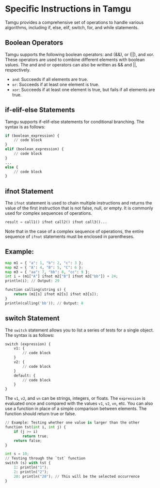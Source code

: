 # Specific Instructions in Tamgu

Tamgu provides a comprehensive set of operations to handle various algorithms, including if, else, elif, switch, for, and while statements. 

## Boolean Operators

Tamgu supports the following boolean operators: and (&&), or (||), and xor. These operators are used to combine different elements with boolean values. The and and or operators can also be written as && and ||, respectively. 

- `and`: Succeeds if all elements are true.
- `or`: Succeeds if at least one element is true.
- `xor`: Succeeds if at least one element is true, but fails if all elements are true.

## if-elif-else Statements

Tamgu supports if-elif-else statements for conditional branching. The syntax is as follows:

```python
if (boolean_expression) {
    // code block
}
elif (boolean_expression) {
    // code block
}
...
else {
    // code block
}
```

## ifnot Statement

The `ifnot` statement is used to chain multiple instructions and returns the value of the first instruction that is not false, null, or empty. It is commonly used for complex sequences of operations. 

```python
result = call1() ifnot call2() ifnot call3()...
```

Note that in the case of a complex sequence of operations, the entire sequence of `ifnot` statements must be enclosed in parentheses.

## Example:

```python
map m1 = { "a": 1, "b": 2, "c": 3 };
map m2 = { "A": 4, "B": 5, "C": 6 };
map m3 = { "aa": 7, "bb": 8, "cc": 9 };
int i = (m1["A"] ifnot m2["B"] ifnot m3["bb"]) + 24;
println(i); // Output: 29

function calling(string s) {
    return (m1[s] ifnot m2[s] ifnot m3[s]);
}
println(calling('bb')); // Output: 8
```

## switch Statement

The `switch` statement allows you to list a series of tests for a single object. The syntax is as follows:

```python
switch (expression) {
    v1: {
        // code block
    }
    v2: {
        // code block
    }
    default: {
        // code block
    }
}
```

The `v1`, `v2`, and `vn` can be strings, integers, or floats. The `expression` is evaluated once and compared with the values `v1`, `v2`, `vn`, etc. You can also use a function in place of a simple comparison between elements. The function should return true or false.

```python
// Example: Testing whether one value is larger than the other
function tst(int i, int j) {
    if (j >= i)
        return true;
    return false;
}

int s = 10;
// Testing through the `tst` function
switch (s) with tst {
    1: println("1");
    2: println("2");
    20: println("20"); // This will be the selected occurrence
}
```